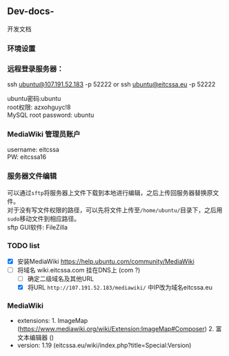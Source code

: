 ## Dev-docs-
开发文档

### 环境设置

### 远程登录服务器：
ssh ubuntu@107.191.52.183 -p 52222
or ssh ubuntu@eitcssa.eu -p 52222

ubuntu密码:ubuntu  
root权限: azxohguyc!8  
MySQL root password: ubuntu

### MediaWiki 管理员账户
username: eitcssa  
PW: eitcssa16

### 服务器文件编辑
可以通过`sftp`将服务器上文件下载到本地进行编辑，之后上传回服务器替换原文件。  
对于没有写文件权限的路径，可以先将文件上传至`/home/ubuntu/`目录下，之后用`sudo`移动文件到相应路径。  
sftp GUI软件: FileZilla

### TODO list 
- [x] 安装MediaWiki https://help.ubuntu.com/community/MediaWiki
- [ ] 将域名 wiki.eitcssa.com 挂在DNS上 (com ?)
  - [ ] 确定二级域名及其他URL
  - [x] 将URL `http://107.191.52.183/mediawiki/` 中IP改为域名eitcssa.eu

### MediaWiki
- extensions: 1. ImageMap (https://www.mediawiki.org/wiki/Extension:ImageMap#Composer)
              2. 富文本编辑器 ()
- version: 1.19 (eitcssa.eu/wiki/index.php?title=Special:Version)

